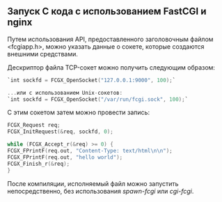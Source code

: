 ## Запуск **C** кода с использованием **FastCGI** и **nginx**

Путем использования API, предоставленного заголовочным файлом <fcgiapp.h>, можно указать данные о сокете, которые создаются внешними средствами.

Дескриптор файла TCP-сокет можно получить следующим образом:
```c
`int sockfd = FCGX_OpenSocket("127.0.0.1:9000", 100);`

...или с использованием Unix-сокетов:
`int sockfd = FCGX_OpenSocket("/var/run/fcgi.sock", 100);`
```

С этим сокетом затем можно провести запись:
```c
FCGX_Request req;
FCGX_InitRequest(&req, sockfd, 0);

while (FCGX_Accept_r(&req) >= 0) {
FCGX_FPrintF(req.out, "Content-Type: text/html\n\n");
FCGX_FPrintF(req.out, "hello world");
FCGX_Finish_r(&req);
}
```

После компиляции, исполняемый файл можно запустить непосредственно, без использования *spawn-fcgi* или *cgi-fcgi*.
